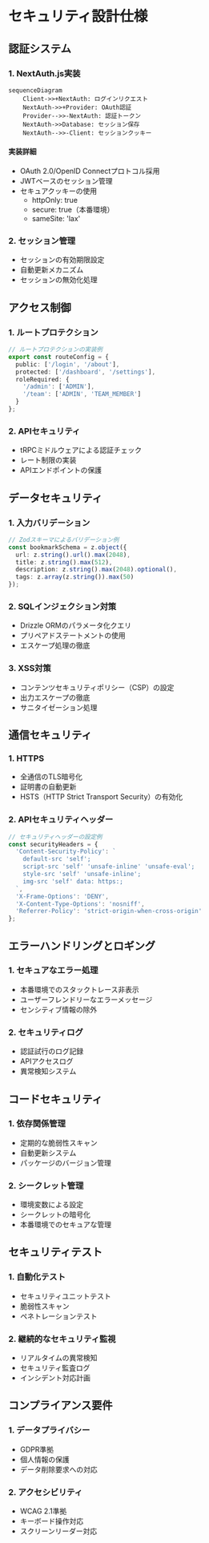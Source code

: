 # セキュリティ設計仕様

## 認証システム

### 1. NextAuth.js実装

```mermaid
sequenceDiagram
    Client->>+NextAuth: ログインリクエスト
    NextAuth->>+Provider: OAuth認証
    Provider-->>-NextAuth: 認証トークン
    NextAuth->>Database: セッション保存
    NextAuth-->>-Client: セッションクッキー
```

#### 実装詳細
- OAuth 2.0/OpenID Connectプロトコル採用
- JWTベースのセッション管理
- セキュアクッキーの使用
  - httpOnly: true
  - secure: true（本番環境）
  - sameSite: 'lax'

### 2. セッション管理
- セッションの有効期限設定
- 自動更新メカニズム
- セッションの無効化処理

## アクセス制御

### 1. ルートプロテクション
```typescript
// ルートプロテクションの実装例
export const routeConfig = {
  public: ['/login', '/about'],
  protected: ['/dashboard', '/settings'],
  roleRequired: {
    '/admin': ['ADMIN'],
    '/team': ['ADMIN', 'TEAM_MEMBER']
  }
};
```

### 2. APIセキュリティ
- tRPCミドルウェアによる認証チェック
- レート制限の実装
- APIエンドポイントの保護

## データセキュリティ

### 1. 入力バリデーション
```typescript
// Zodスキーマによるバリデーション例
const bookmarkSchema = z.object({
  url: z.string().url().max(2048),
  title: z.string().max(512),
  description: z.string().max(2048).optional(),
  tags: z.array(z.string()).max(50)
});
```

### 2. SQLインジェクション対策
- Drizzle ORMのパラメータ化クエリ
- プリペアドステートメントの使用
- エスケープ処理の徹底

### 3. XSS対策
- コンテンツセキュリティポリシー（CSP）の設定
- 出力エスケープの徹底
- サニタイゼーション処理

## 通信セキュリティ

### 1. HTTPS
- 全通信のTLS暗号化
- 証明書の自動更新
- HSTS（HTTP Strict Transport Security）の有効化

### 2. APIセキュリティヘッダー
```typescript
// セキュリティヘッダーの設定例
const securityHeaders = {
  'Content-Security-Policy': `
    default-src 'self';
    script-src 'self' 'unsafe-inline' 'unsafe-eval';
    style-src 'self' 'unsafe-inline';
    img-src 'self' data: https:;
  `,
  'X-Frame-Options': 'DENY',
  'X-Content-Type-Options': 'nosniff',
  'Referrer-Policy': 'strict-origin-when-cross-origin'
};
```

## エラーハンドリングとロギング

### 1. セキュアなエラー処理
- 本番環境でのスタックトレース非表示
- ユーザーフレンドリーなエラーメッセージ
- センシティブ情報の除外

### 2. セキュリティログ
- 認証試行のログ記録
- APIアクセスログ
- 異常検知システム

## コードセキュリティ

### 1. 依存関係管理
- 定期的な脆弱性スキャン
- 自動更新システム
- パッケージのバージョン管理

### 2. シークレット管理
- 環境変数による設定
- シークレットの暗号化
- 本番環境でのセキュアな管理

## セキュリティテスト

### 1. 自動化テスト
- セキュリティユニットテスト
- 脆弱性スキャン
- ペネトレーションテスト

### 2. 継続的なセキュリティ監視
- リアルタイムの異常検知
- セキュリティ監査ログ
- インシデント対応計画

## コンプライアンス要件

### 1. データプライバシー
- GDPR準拠
- 個人情報の保護
- データ削除要求への対応

### 2. アクセシビリティ
- WCAG 2.1準拠
- キーボード操作対応
- スクリーンリーダー対応